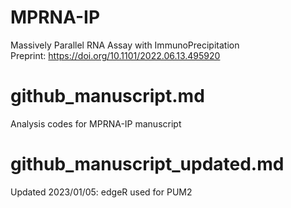 # MPRNA-IP
Massively Parallel RNA Assay with ImmunoPrecipitation  
Preprint: https://doi.org/10.1101/2022.06.13.495920

# github_manuscript.md
Analysis codes for MPRNA-IP manuscript

# github_manuscript_updated.md
Updated 2023/01/05: edgeR used for PUM2
